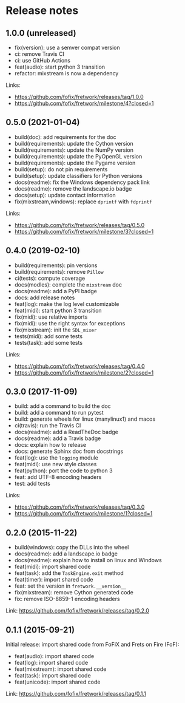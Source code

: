 # Release notes

## 1.0.0 (unreleased)

- fix(version): use a semver compat version
- ci: remove Travis CI
- ci: use GitHub Actions
- feat(audio): start python 3 transition
- refactor: mixstream is now a dependency

Links:
- https://github.com/fofix/fretwork/releases/tag/1.0.0
- https://github.com/fofix/fretwork/milestone/4?closed=1

## 0.5.0 (2021-01-04)

- build(doc): add requirements for the doc
- build(requirements): update the Cython version
- build(requirements): update the NumPy version
- build(requirements): update the PyOpenGL version
- build(requirements): update the Pygame version
- build(setup): do not pin requirements
- build(setup): update classifiers for Python versions
- docs(readme): fix the Windows dependency pack link
- docs(readme): remove the landscape.io badge
- docs(setup): update contact information
- fix(mixstream,windows): replace `dprintf` with `fdprintf`

Links:
- https://github.com/fofix/fretwork/releases/tag/0.5.0
- https://github.com/fofix/fretwork/milestone/3?closed=1

## 0.4.0 (2019-02-10)

- build(requirements): pin versions
- build(requirements): remove `Pillow`
- ci(tests): compute coverage
- docs(modles): complete the `mixstream` doc
- docs(readme): add a PyPI badge
- docs: add release notes
- feat(log): make the log level customizable
- feat(midi): start python 3 transition
- fix(midi): use relative imports
- fix(midi): use the right syntax for exceptions
- fix(mixstream): init the `SDL_mixer`
- tests(midi): add some tests
- tests(task): add some tests

Links:
- https://github.com/fofix/fretwork/releases/tag/0.4.0
- https://github.com/fofix/fretwork/milestone/2?closed=1

## 0.3.0 (2017-11-09)

- build: add a command to build the doc
- build: add a command to run pytest
- build: generate wheels for linux (manylinux1) and macos
- ci(travis): run the Travis CI
- docs(readme): add a ReadTheDoc badge
- docs(readme): add a Travis badge
- docs: explain how to release
- docs: generate Sphinx doc from docstrings
- feat(log): use the `logging` module
- feat(midi): use new style classes
- feat(python): port the code to python 3
- feat: add UTF-8 encoding headers
- test: add tests

Links:
- https://github.com/fofix/fretwork/releases/tag/0.3.0
- https://github.com/fofix/fretwork/milestone/1?closed=1

## 0.2.0 (2015-11-22)

- build(windows): copy the DLLs into the wheel
- docs(readme): add a landscape.io badge
- docs(readme): explain how to install on linux and Windows
- feat(midi): import shared code
- feat(task): add the `TaskEngine.exit` method
- feat(timer): import shared code
- feat: set the version in `fretwork.__version__`
- fix(mixstream): remove Cython generated code
- fix: remove ISO-8859-1 encoding headers

Link: https://github.com/fofix/fretwork/releases/tag/0.2.0


## 0.1.1 (2015-09-21)

Initial release: import shared code from FoFiX and Frets on Fire (FoF):

- feat(audio): import shared code
- feat(log): import shared code
- feat(mixstream): import shared code
- feat(task): import shared code
- feat(unicode): import shared code

Link: https://github.com/fofix/fretwork/releases/tag/0.1.1

